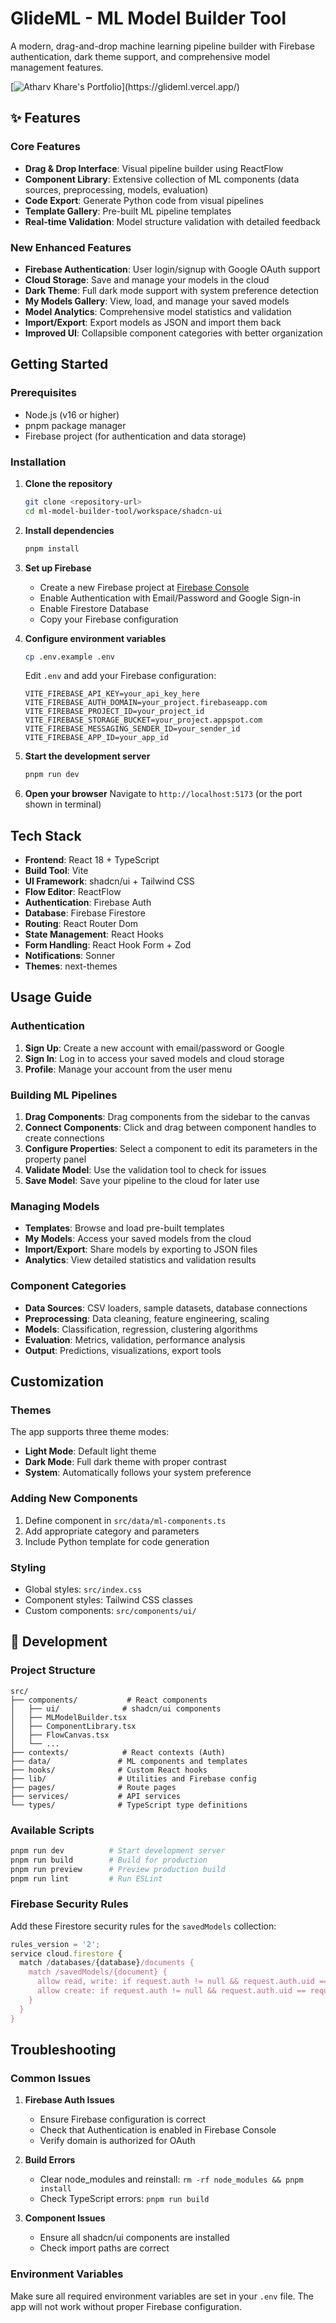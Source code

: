 # GlideML - ML Model Builder Tool

A modern, drag-and-drop machine learning pipeline builder with Firebase authentication, dark theme support, and comprehensive model management features.

[![Atharv Khare's Portfolio](https://og-playground.vercel.app/api/image?....)](https://glideml.vercel.app/)

## ✨ Features

### Core Features
- **Drag & Drop Interface**: Visual pipeline builder using ReactFlow
- **Component Library**: Extensive collection of ML components (data sources, preprocessing, models, evaluation)
- **Code Export**: Generate Python code from visual pipelines
- **Template Gallery**: Pre-built ML pipeline templates
- **Real-time Validation**: Model structure validation with detailed feedback

### New Enhanced Features
- **Firebase Authentication**: User login/signup with Google OAuth support
- **Cloud Storage**: Save and manage your models in the cloud
- **Dark Theme**: Full dark mode support with system preference detection
- **My Models Gallery**: View, load, and manage your saved models
- **Model Analytics**: Comprehensive model statistics and validation
- **Import/Export**: Export models as JSON and import them back
- **Improved UI**: Collapsible component categories with better organization

## Getting Started

### Prerequisites
- Node.js (v16 or higher)
- pnpm package manager
- Firebase project (for authentication and data storage)

### Installation

1. **Clone the repository**
   ```bash
   git clone <repository-url>
   cd ml-model-builder-tool/workspace/shadcn-ui
   ```

2. **Install dependencies**
   ```bash
   pnpm install
   ```

3. **Set up Firebase**
   - Create a new Firebase project at [Firebase Console](https://console.firebase.google.com/)
   - Enable Authentication with Email/Password and Google Sign-in
   - Enable Firestore Database
   - Copy your Firebase configuration

4. **Configure environment variables**
   ```bash
   cp .env.example .env
   ```
   
   Edit `.env` and add your Firebase configuration:
   ```env
   VITE_FIREBASE_API_KEY=your_api_key_here
   VITE_FIREBASE_AUTH_DOMAIN=your_project.firebaseapp.com
   VITE_FIREBASE_PROJECT_ID=your_project_id
   VITE_FIREBASE_STORAGE_BUCKET=your_project.appspot.com
   VITE_FIREBASE_MESSAGING_SENDER_ID=your_sender_id
   VITE_FIREBASE_APP_ID=your_app_id
   ```

5. **Start the development server**
   ```bash
   pnpm run dev
   ```

6. **Open your browser**
   Navigate to `http://localhost:5173` (or the port shown in terminal)

##  Tech Stack

- **Frontend**: React 18 + TypeScript
- **Build Tool**: Vite
- **UI Framework**: shadcn/ui + Tailwind CSS
- **Flow Editor**: ReactFlow
- **Authentication**: Firebase Auth
- **Database**: Firebase Firestore
- **Routing**: React Router Dom
- **State Management**: React Hooks
- **Form Handling**: React Hook Form + Zod
- **Notifications**: Sonner
- **Themes**: next-themes

##  Usage Guide

### Authentication
1. **Sign Up**: Create a new account with email/password or Google
2. **Sign In**: Log in to access your saved models and cloud storage
3. **Profile**: Manage your account from the user menu

### Building ML Pipelines
1. **Drag Components**: Drag components from the sidebar to the canvas
2. **Connect Components**: Click and drag between component handles to create connections
3. **Configure Properties**: Select a component to edit its parameters in the property panel
4. **Validate Model**: Use the validation tool to check for issues
5. **Save Model**: Save your pipeline to the cloud for later use

### Managing Models
- **Templates**: Browse and load pre-built templates
- **My Models**: Access your saved models from the cloud
- **Import/Export**: Share models by exporting to JSON files
- **Analytics**: View detailed statistics and validation results

### Component Categories
- **Data Sources**: CSV loaders, sample datasets, database connections
- **Preprocessing**: Data cleaning, feature engineering, scaling
- **Models**: Classification, regression, clustering algorithms
- **Evaluation**: Metrics, validation, performance analysis
- **Output**: Predictions, visualizations, export tools

##  Customization

### Themes
The app supports three theme modes:
- **Light Mode**: Default light theme
- **Dark Mode**: Full dark theme with proper contrast
- **System**: Automatically follows your system preference

### Adding New Components
1. Define component in `src/data/ml-components.ts`
2. Add appropriate category and parameters
3. Include Python template for code generation

### Styling
- Global styles: `src/index.css`
- Component styles: Tailwind CSS classes
- Custom components: `src/components/ui/`

## 🔧 Development

### Project Structure
```
src/
├── components/           # React components
│   ├── ui/              # shadcn/ui components
│   ├── MLModelBuilder.tsx
│   ├── ComponentLibrary.tsx
│   ├── FlowCanvas.tsx
│   └── ...
├── contexts/            # React contexts (Auth)
├── data/               # ML components and templates
├── hooks/              # Custom React hooks
├── lib/                # Utilities and Firebase config
├── pages/              # Route pages
├── services/           # API services
└── types/              # TypeScript type definitions
```

### Available Scripts
```bash
pnpm run dev          # Start development server
pnpm run build        # Build for production
pnpm run preview      # Preview production build
pnpm run lint         # Run ESLint
```

### Firebase Security Rules
Add these Firestore security rules for the `savedModels` collection:
```javascript
rules_version = '2';
service cloud.firestore {
  match /databases/{database}/documents {
    match /savedModels/{document} {
      allow read, write: if request.auth != null && request.auth.uid == resource.data.userId;
      allow create: if request.auth != null && request.auth.uid == request.resource.data.userId;
    }
  }
}
```

##  Troubleshooting

### Common Issues

1. **Firebase Auth Issues**
   - Ensure Firebase configuration is correct
   - Check that Authentication is enabled in Firebase Console
   - Verify domain is authorized for OAuth

2. **Build Errors**
   - Clear node_modules and reinstall: `rm -rf node_modules && pnpm install`
   - Check TypeScript errors: `pnpm run build`

3. **Component Issues**
   - Ensure all shadcn/ui components are installed
   - Check import paths are correct

### Environment Variables
Make sure all required environment variables are set in your `.env` file. The app will not work without proper Firebase configuration.

